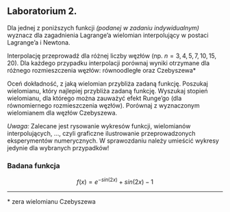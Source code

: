## Laboratorium 2.

Dla jednej z poniższych funkcji _(podanej w zadaniu indywidualnym)_ wyznacz dla zagadnienia
Lagrange’a wielomian interpolujący w postaci Lagrange’a i Newtona.

Interpolację przeprowadź dla różnej liczby węzłów (np. $n = 3, 4, 5, 7, 10, 15, 20$). Dla każdego
przypadku interpolacji porównaj wyniki otrzymane dla różnego rozmieszczenia węzłów:
równoodległe oraz Czebyszewa\*

Oceń dokładność, z jaką wielomian przybliża zadaną funkcję.
Poszukaj wielomianu, który najlepiej przybliża zadaną funkcję.
Wyszukaj stopień wielomianu, dla którego można zauważyć efekt Runge’go (dla równomiernego
rozmieszczenia węzłów). Porównaj z wyznaczonym wielomianem dla węzłów Czebyszewa.

_Uwaga:_ Zalecane jest rysowanie wykresów funkcji, wielomianów interpolujących, ..., czyli graficzne
ilustrowanie przeprowadzonych eksperymentów numerycznych. W sprawozdaniu należy umieścić
wykresy jedynie dla wybranych przypadków!


### Badana funkcja

```math
f(x) = e^{-sin(2x)} + sin(2 x) - 1
```

---
\* zera wielomianu Czebyszewa